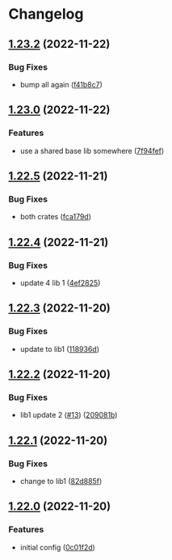# Changelog



## [1.23.2](https://github.com/janella/gh-actions-test/compare/lib-1-v1.23.1...lib-1-v1.23.2) (2022-11-22)


### Bug Fixes

* bump all again ([f41b8c7](https://github.com/janella/gh-actions-test/commit/f41b8c76ddf702bb96bc2ece137ba6b994e57756))

## [1.23.0](https://github.com/janella/gh-actions-test/compare/lib-1-v1.22.5...lib-1-v1.23.0) (2022-11-22)


### Features

* use a shared base lib somewhere ([7f94fef](https://github.com/janella/gh-actions-test/commit/7f94fef042cb30000373cd313a68ea7acbff0eb6))

## [1.22.5](https://github.com/janella/gh-actions-test/compare/lib-1-v1.22.4...lib-1-v1.22.5) (2022-11-21)


### Bug Fixes

* both crates ([fca179d](https://github.com/janella/gh-actions-test/commit/fca179d98b0fff8296d3f171ee75a2845dfa01e1))

## [1.22.4](https://github.com/janella/gh-actions-test/compare/lib-1-v1.22.3...lib-1-v1.22.4) (2022-11-21)


### Bug Fixes

* update 4 lib 1 ([4ef2825](https://github.com/janella/gh-actions-test/commit/4ef28251c22a976439b7b33198dec9146e34ccbc))

## [1.22.3](https://github.com/janella/gh-actions-test/compare/lib-1-v1.22.2...lib-1-v1.22.3) (2022-11-20)


### Bug Fixes

* update to lib1 ([118936d](https://github.com/janella/gh-actions-test/commit/118936d125cb3890ce421a978fb979756b426fc3))

## [1.22.2](https://github.com/janella/gh-actions-test/compare/lib-1-v1.22.1...lib-1-v1.22.2) (2022-11-20)


### Bug Fixes

* lib1 update 2 ([#13](https://github.com/janella/gh-actions-test/issues/13)) ([209081b](https://github.com/janella/gh-actions-test/commit/209081bd26a31a69da74c4e6f87b426910ac7828))

## [1.22.1](https://github.com/janella/gh-actions-test/compare/lib-1-v1.22.0...lib-1-v1.22.1) (2022-11-20)


### Bug Fixes

* change to lib1 ([82d885f](https://github.com/janella/gh-actions-test/commit/82d885f303fdbe15571a1e517f17fec8c603952c))

## [1.22.0](https://github.com/janella/gh-actions-test/compare/lib-1-v1.21.0...lib-1-v1.22.0) (2022-11-20)


### Features

* initial config ([0c01f2d](https://github.com/janella/gh-actions-test/commit/0c01f2d9f85c11edd3d882aca3a5fb827aa7bcf5))
